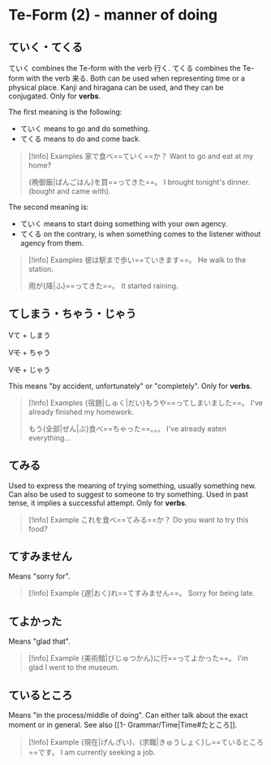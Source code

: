 # Te-Form (2) - manner of doing

## ていく・てくる

ていく combines the Te-form with the verb 行く.
てくる combines the Te-form with the verb 来る. 
Both can be used when representing time or a physical place. Kanji and hiragana can be used, and they can be conjugated.
Only for **verbs**.

The first meaning is the following:
* ていく means to go and do something.
* てくる means to do and come back.

> [!info] Examples
> 家で食べ==ていく==か？
> Want to go and eat at my home?
> 
> {晩御飯|ばんごはん}を買==ってきた==。
> I brought tonight's dinner. (bought and came with).

The second meaning is:
* ていく means to start doing something with your own agency.
* てくる on the contrary, is when something comes to the listener without agency from them.

> [!info] Examples
> 彼は駅まで歩い==ていきます==。
> He walk to the station.
> 
> 雨が{降|ふ}==ってきた==。
> It started raining.

## てしまう・ちゃう・じゃう

<div class="usage">
<div>
	<p><span class="box">Vて</span> + しまう</p>
	<p><span class="box">V<strike>て</strike></span> + ちゃう</p>
	<p><span class="box">V<strike>で</strike></span> + じゃう</p>
</div>
</div>

This means "by accident, unfortunately" or "completely".
Only for **verbs**.

> [!info] Examples
> {宿題|しゅく|だい}もうや==ってしまいました==。
> I've already finished my homework.
> 
> もう{全部|ぜん|ぶ}食べ==ちゃった==。。。
> I've already eaten everything...

## てみる

Used to express the meaning of trying something, usually something new.
Can also be used to suggest to someone to try something.
Used in past tense, it implies a successful attempt.
Only for **verbs**.

> [!info] Example
> これを食べ==てみる==か？
> Do you want to try this food?

## てすみません

Means "sorry for".

> [!info] Example
> {遅|おく}れ==てすみません==。
> Sorry for being late.

## てよかった

Means "glad that".

> [!info] Example
> {美術館|びじゅつかん}に行==ってよかった==。
> I'm glad I went to the museum.

## ているところ

Means "in the process/middle of doing". Can either talk about the exact moment or in general.
See also [[1- Grammar/Time|Time#たところ]].

> [!info] Example
> {現在|げんざい}、{求職|きゅうしょく}し==ているところ==です。
> I am currently seeking a job.
